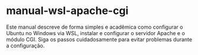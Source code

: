 # manual-wsl-apache-cgi
Este manual descreve de forma simples e acadêmica como configurar o Ubuntu no Windows via WSL, instalar e configurar o servidor Apache e o módulo CGI. Siga os passos cuidadosamente para evitar problemas durante a configuração.
